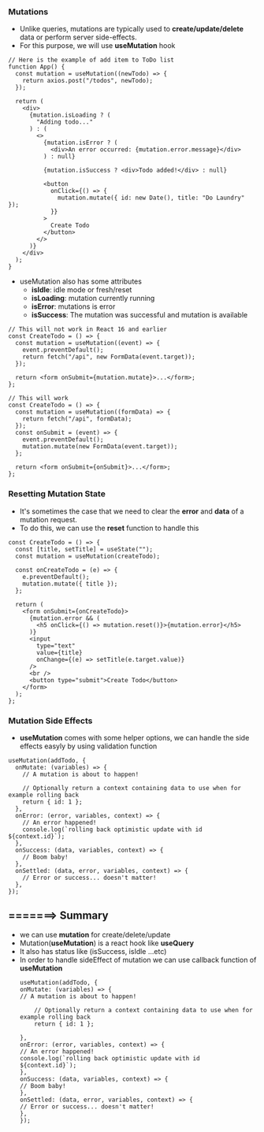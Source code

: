 ### Mutations

- Unlike queries, mutations are typically used to **create/update/delete** data or perform server side-effects.
- For this purpose, we will use **useMutation** hook

```tsx
// Here is the example of add item to ToDo list
function App() {
  const mutation = useMutation((newTodo) => {
    return axios.post("/todos", newTodo);
  });

  return (
    <div>
      {mutation.isLoading ? (
        "Adding todo..."
      ) : (
        <>
          {mutation.isError ? (
            <div>An error occurred: {mutation.error.message}</div>
          ) : null}

          {mutation.isSuccess ? <div>Todo added!</div> : null}

          <button
            onClick={() => {
              mutation.mutate({ id: new Date(), title: "Do Laundry" });
            }}
          >
            Create Todo
          </button>
        </>
      )}
    </div>
  );
}
```

- useMutation also has some attributes
  - **isIdle**: idle mode or fresh/reset
  - **isLoading**: mutation currently running
  - **isError**: mutations is error
  - **isSuccess**: The mutation was successful and mutation is available

```tsx
// This will not work in React 16 and earlier
const CreateTodo = () => {
  const mutation = useMutation((event) => {
    event.preventDefault();
    return fetch("/api", new FormData(event.target));
  });

  return <form onSubmit={mutation.mutate}>...</form>;
};

// This will work
const CreateTodo = () => {
  const mutation = useMutation((formData) => {
    return fetch("/api", formData);
  });
  const onSubmit = (event) => {
    event.preventDefault();
    mutation.mutate(new FormData(event.target));
  };

  return <form onSubmit={onSubmit}>...</form>;
};
```

### Resetting Mutation State

- It's sometimes the case that we need to clear the **error** and **data** of a mutation request.
- To do this, we can use the **reset** function to handle this

```tsx
const CreateTodo = () => {
  const [title, setTitle] = useState("");
  const mutation = useMutation(createTodo);

  const onCreateTodo = (e) => {
    e.preventDefault();
    mutation.mutate({ title });
  };

  return (
    <form onSubmit={onCreateTodo}>
      {mutation.error && (
        <h5 onClick={() => mutation.reset()}>{mutation.error}</h5>
      )}
      <input
        type="text"
        value={title}
        onChange={(e) => setTitle(e.target.value)}
      />
      <br />
      <button type="submit">Create Todo</button>
    </form>
  );
};
```

### Mutation Side Effects

- **useMutation** comes with some helper options, we can handle the side effects easyly by using validation function

```tsx
useMutation(addTodo, {
  onMutate: (variables) => {
    // A mutation is about to happen!

    // Optionally return a context containing data to use when for example rolling back
    return { id: 1 };
  },
  onError: (error, variables, context) => {
    // An error happened!
    console.log(`rolling back optimistic update with id ${context.id}`);
  },
  onSuccess: (data, variables, context) => {
    // Boom baby!
  },
  onSettled: (data, error, variables, context) => {
    // Error or success... doesn't matter!
  },
});
```

## =======> Summary

- we can use **mutation** for create/delete/update
- Mutation(**useMutation**) is a react hook like **useQuery**
- It also has status like (isSuccess, isIdle ...etc)
- In order to handle sideEffect of mutation we can use callback function of **useMutation**
  ```tsx
  useMutation(addTodo, {
  onMutate: (variables) => {
  // A mutation is about to happen!

      // Optionally return a context containing data to use when for example rolling back
      return { id: 1 };

  },
  onError: (error, variables, context) => {
  // An error happened!
  console.log(`rolling back optimistic update with id ${context.id}`);
  },
  onSuccess: (data, variables, context) => {
  // Boom baby!
  },
  onSettled: (data, error, variables, context) => {
  // Error or success... doesn't matter!
  },
  });
  ```
